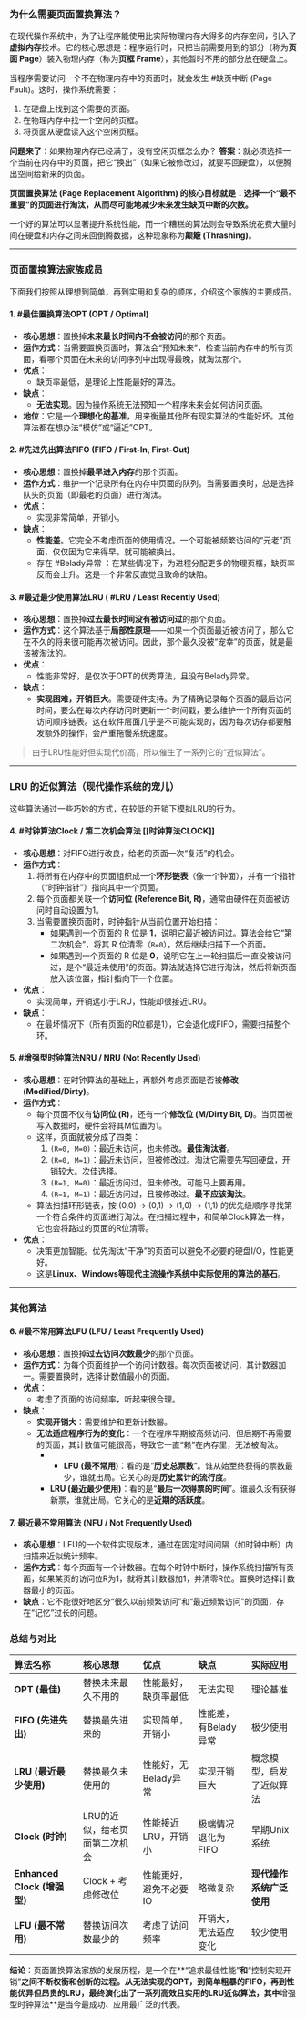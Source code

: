 
### 为什么需要页面置换算法？

在现代操作系统中，为了让程序能使用比实际物理内存大得多的内存空间，引入了**虚拟内存**技术。它的核心思想是：程序运行时，只把当前需要用到的部分（称为**页面 Page**）装入物理内存（称为**页框 Frame**），其他暂时不用的部分放在硬盘上。

当程序需要访问一个不在物理内存中的页面时，就会发生 #缺页中断 (Page Fault)。这时，操作系统需要：
1.  在硬盘上找到这个需要的页面。
2.  在物理内存中找一个空闲的页框。
3.  将页面从硬盘读入这个空闲页框。

**问题来了**：如果物理内存已经满了，没有空闲页框怎么办？
**答案**：就必须选择一个当前在内存中的页面，把它“换出”（如果它被修改过，就要写回硬盘），以便腾出空间给新来的页面。

**页面置换算法 (Page Replacement Algorithm) 的核心目标就是：选择一个“最不重要”的页面进行淘汰，从而尽可能地减少未来发生缺页中断的次数。**

一个好的算法可以显著提升系统性能，而一个糟糕的算法则会导致系统花费大量时间在硬盘和内存之间来回倒腾数据，这种现象称为**颠簸 (Thrashing)**。

---

### 页面置换算法家族成员

下面我们按照从理想到简单，再到实用和复杂的顺序，介绍这个家族的主要成员。

#### 1. #最佳置换算法OPT (OPT / Optimal)

*   **核心思想**：置换掉**未来最长时间内不会被访问**的那个页面。
*   **运作方式**：当需要置换页面时，算法会“预知未来”，检查当前内存中的所有页面，看哪个页面在未来的访问序列中出现得最晚，就淘汰那个。
*   **优点**：
    *   缺页率最低，是理论上性能最好的算法。
*   **缺点**：
    *   **无法实现**。因为操作系统无法预知一个程序未来会如何访问页面。
*   **地位**：它是一个**理想化的基准**，用来衡量其他所有现实算法的性能好坏。其他算法都在想办法“模仿”或“逼近”OPT。

#### 2. #先进先出算法FIFO (FIFO / First-In, First-Out)

*   **核心思想**：置换掉**最早进入内存**的那个页面。
*   **运作方式**：维护一个记录所有在内存中页面的队列。当需要置换时，总是选择队头的页面（即最老的页面）进行淘汰。
*   **优点**：
    *   实现非常简单，开销小。
*   **缺点**：
    *   **性能差**。它完全不考虑页面的使用情况。一个可能被频繁访问的“元老”页面，仅仅因为它来得早，就可能被换出。
    *   存在 #Belady异常 ：在某些情况下，为进程分配更多的物理页框，缺页率反而会上升。这是一个非常反直觉且致命的缺陷。

#### 3. #最近最少使用算法LRU ( #LRU / Least Recently Used)

*   **核心思想**：置换掉**过去最长时间没有被访问过**的那个页面。
*   **运作方式**：这个算法基于**局部性原理**——如果一个页面最近被访问了，那么它在不久的将来很可能再次被访问。因此，那个最久没被“宠幸”的页面，就是最该被淘汰的。
*   **优点**：
    *   性能非常好，是仅次于OPT的优秀算法，且没有Belady异常。
*   **缺点**：
    *   **实现困难，开销巨大**。需要硬件支持。为了精确记录每个页面的最后访问时间，要么在每次内存访问时更新一个时间戳，要么维护一个所有页面的访问顺序链表。这在软件层面几乎是不可能实现的，因为每次访存都要触发额外的操作，会严重拖慢系统速度。

> 由于LRU性能好但实现代价高，所以催生了一系列它的“近似算法”。

---

### LRU 的近似算法（现代操作系统的宠儿）

这些算法通过一些巧妙的方式，在较低的开销下模拟LRU的行为。

#### 4. #时钟算法Clock / 第二次机会算法  [[时钟算法CLOCK]] 

*   **核心思想**：对FIFO进行改良，给老的页面一次“复活”的机会。
*   **运作方式**：
    1.  将所有在内存中的页面组织成一个**环形链表**（像一个钟面），并有一个指针（“时钟指针”）指向其中一个页面。
    2.  每个页面都关联一个**访问位 (Reference Bit, R)**，通常由硬件在页面被访问时自动设置为1。
    3.  当需要置换页面时，时钟指针从当前位置开始扫描：
        *   如果遇到一个页面的 R 位是 **1**，说明它最近被访问过。算法会给它“第二次机会”，将其 R 位清零（`R=0`），然后继续扫描下一个页面。
        *   如果遇到一个页面的 R 位是 **0**，说明它在上一轮扫描后一直没被访问过，是个“最近未使用”的页面。算法就选择它进行淘汰，然后将新页面放入该位置，指针指向下一个位置。
*   **优点**：
    *   实现简单，开销远小于LRU，性能却很接近LRU。
*   **缺点**：
    *   在最坏情况下（所有页面的R位都是1），它会退化成FIFO，需要扫描整个环。

#### 5. #增强型时钟算法NRU / NRU (Not Recently Used)

*   **核心思想**：在时钟算法的基础上，再额外考虑页面是否被**修改 (Modified/Dirty)**。
*   **运作方式**：
    *   每个页面不仅有**访问位 (R)**，还有一个**修改位 (M/Dirty Bit, D)**。当页面被写入数据时，硬件会将其M位置为1。
    *   这样，页面就被分成了四类：
        1.  `(R=0, M=0)`：最近未访问，也未修改。**最佳淘汰者**。
        2.  `(R=0, M=1)`：最近未访问，但被修改过。淘汰它需要先写回硬盘，开销较大。次佳选择。
        3.  `(R=1, M=0)`：最近访问过，但未修改。可能马上要再用。
        4.  `(R=1, M=1)`：最近访问过，且被修改过。**最不应该淘汰**。
    *   算法扫描环形链表，按 (0,0) -> (0,1) -> (1,0) -> (1,1) 的优先级顺序寻找第一个符合条件的页面进行淘汰。在扫描过程中，和简单Clock算法一样，它也会将路过的页面的R位清零。
*   **优点**：
    *   决策更加智能。优先淘汰“干净”的页面可以避免不必要的硬盘I/O，性能更好。
    *   这是**Linux、Windows等现代主流操作系统中实际使用的算法的基石**。

---

### 其他算法

#### 6. #最不常用算法LFU (LFU / Least Frequently Used)

*   **核心思想**：置换掉**过去访问次数最少**的那个页面。
*   **运作方式**：为每个页面维护一个访问计数器。每次页面被访问，其计数器加一。需要置换时，选择计数值最小的页面。
*   **优点**：
    *   考虑了页面的访问频率，听起来很合理。
*   **缺点**：
    *   **实现开销大**：需要维护和更新计数器。
    *   **无法适应程序行为的变化**：一个在程序早期被高频访问、但后期不再需要的页面，其计数值可能很高，导致它一直“赖”在内存里，无法被淘汰。
		* - **LFU (最不常用)**：看的是“**历史总票数**”。谁从始至终获得的票数最少，谁就出局。它关心的是**历史累计的流行度**。
		- **LRU (最近最少使用)**：看的是“**最后一次得票的时间**”。谁最久没有获得新票，谁就出局。它关心的是**近期的活跃度**。

#### 7. 最近最不常用算法 (NFU / Not Frequently Used)

*   **核心思想**：LFU的一个软件实现版本，通过在固定时间间隔（如时钟中断）内扫描来近似统计频率。
*   **运作方式**：每个页面有一个计数器。在每个时钟中断时，操作系统扫描所有页面，如果某页的访问位R为1，就将其计数器加1，并清零R位。置换时选择计数器最小的页面。
*   **缺点**：它不能很好地区分“很久以前频繁访问”和“最近频繁访问”的页面，存在“记忆”过长的问题。

### 总结与对比

| 算法名称 | 核心思想 | 优点 | 缺点 | 实际应用 |
| :--- | :--- | :--- | :--- | :--- |
| **OPT (最佳)** | 替换未来最久不用的 | 性能最好，缺页率最低 | 无法实现 | 理论基准 |
| **FIFO (先进先出)** | 替换最先进来的 | 实现简单，开销小 | 性能差，有Belady异常 | 极少使用 |
| **LRU (最近最少使用)** | 替换最久未使用的 | 性能好，无Belady异常 | 实现开销巨大 | 概念模型，启发了近似算法 |
| **Clock (时钟)** | LRU的近似，给老页面第二次机会 | 性能接近LRU，开销小 | 极端情况退化为FIFO | 早期Unix系统 |
| **Enhanced Clock (增强型)** | Clock + 考虑修改位 | 性能更好，避免不必要IO | 略微复杂 | **现代操作系统广泛使用** |
| **LFU (最不常用)** | 替换访问次数最少的 | 考虑了访问频率 | 开销大，无法适应变化 | 较少使用 |

**结论**：页面置换算法家族的发展历程，是一个在**“追求最佳性能”**和**“控制实现开销”**之间不断权衡和创新的过程。从无法实现的OPT，到简单粗暴的FIFO，再到性能优异但昂贵的LRU，最终演化出了一系列高效且实用的LRU近似算法，其中**增强型时钟算法**是当今最成功、应用最广泛的代表。